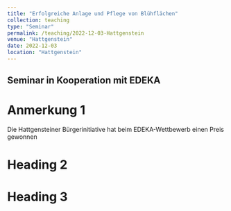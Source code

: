 ```yaml
---
title: "Erfolgreiche Anlage und Pflege von Blühflächen"
collection: teaching
type: "Seminar"
permalink: /teaching/2022-12-03-Hattgenstein
venue: "Hattgenstein"
date: 2022-12-03
location: "Hattgenstein"
---
```


## Seminar in Kooperation mit EDEKA

Anmerkung 1
======
Die Hattgensteiner Bürgerinitiative hat beim EDEKA-Wettbewerb einen Preis gewonnen

Heading 2
======

Heading 3
======